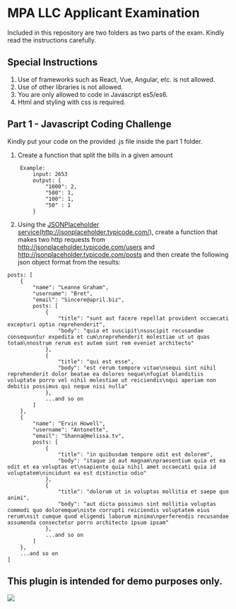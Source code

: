 # MPA LLC Applicant Examination

Included in this repository are two folders as two parts of the exam. Kindly read the instructions carefully.

## Special Instructions
1. Use of frameworks such as React, Vue, Angular, etc. is not allowed.
2. Use of other libraries is not allowed.
3. You are only allowed to code in Javascript es5/es6.
4. Html and styling with css is required.

## Part 1 - Javascript Coding Challenge
Kindly put your code on the provided .js file inside the part 1 folder.

1. Create a function that split the bills in a given amount
```
	Example:
		input: 2653
		output: {
			"1000": 2,
			"500": 1,
			"100": 1,
			"50" : 1
		}
 ```
2. Using the <a href="http://jsonplaceholder.typicode.com/" target="_blank">JSONPlaceholder service(http://jsonplaceholder.typicode.com/)</a>, create a function that makes two 
	 http requests from <a href="http://jsonplaceholder.typicode.com/users" target="_blank">http://jsonplaceholder.typicode.com/users</a> and <a href="http://jsonplaceholder.typicode.com/posts" target="_blank">http://jsonplaceholder.typicode.com/posts</a> 
	 and then create the following json object format from the results:
```
posts: [
	{
		"name": "Leanne Graham",
		"username": "Bret",
		"email": "Sincere@april.biz",
		posts: [
			{
				"title": "sunt aut facere repellat provident occaecati excepturi optio reprehenderit",
				"body": "quia et suscipit\nsuscipit recusandae consequuntur expedita et cum\nreprehenderit molestiae ut ut quas totam\nnostrum rerum est autem sunt rem eveniet architecto"
			},
			{
				"title": "qui est esse",
				"body": "est rerum tempore vitae\nsequi sint nihil reprehenderit dolor beatae ea dolores neque\nfugiat blanditiis voluptate porro vel nihil molestiae ut reiciendis\nqui aperiam non debitis possimus qui neque nisi nulla"
			},
			...and so on
		]
	},
	{
		"name": "Ervin Howell",
		"username": "Antonette",
		"email": "Shanna@melissa.tv",
		posts: [
			{
				"title": "in quibusdam tempore odit est dolorem",
				"body": "itaque id aut magnam\npraesentium quia et ea odit et ea voluptas et\nsapiente quia nihil amet occaecati quia id voluptatem\nincidunt ea est distinctio odio"
			},
			{
				"title": "dolorum ut in voluptas mollitia et saepe quo animi",
				"body": "aut dicta possimus sint mollitia voluptas commodi quo doloremque\niste corrupti reiciendis voluptatem eius rerum\nsit cumque quod eligendi laborum minima\nperferendis recusandae assumenda consectetur porro architecto ipsum ipsam"
			},
			...and so on
		]
	},
	...and so on
]
```

## This plugin is intended for demo purposes only.
![](https://firebasestorage.googleapis.com/v0/b/github-demo-9415c.appspot.com/o/final.gif?alt=media&token=7e6bec3b-79aa-4a1c-9897-63a262f7d8e7)
